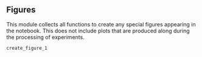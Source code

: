 ## Figures

This module collects all functions to create any special figures appearing in the notebook. This does not include plots that are produced along during the processing of experiments.

```@docs
create_figure_1
```